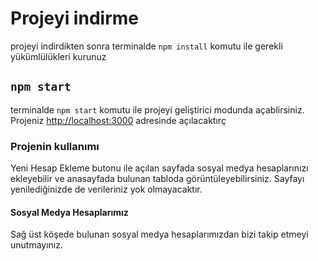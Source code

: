 # Projeyi indirme

projeyi indirdikten sonra terminalde `npm install` komutu ile gerekli yükümlülükleri kurunuz

## `npm start`

terminalde `npm start` komutu ile projeyi geliştirici modunda açablirsiniz.
Projeniz [http://localhost:3000](http://localhost:3000) adresinde açılacaktırç

### Projenin kullanımı

Yeni Hesap Ekleme butonu ile açılan sayfada sosyal medya hesaplarınızı ekleyebilir ve anasayfada bulunan tabloda görüntüleyebilirsiniz. Sayfayı yenilediğinizde de verileriniz yok olmayacaktır. 

#### Sosyal Medya Hesaplarımız
Sağ üst köşede bulunan sosyal medya hesaplarımızdan bizi takip etmeyi unutmayınız.
